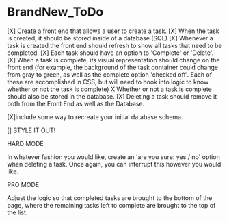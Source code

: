 # BrandNew_ToDo

[X]  Create a front end that allows a user to create a task.
[X] When the task is created, it should be stored inside of a
      database (SQL)
[X]  Whenever a task is created the front end should refresh to show
    all tasks that need to be completed.
[X]  Each task should have an option to 'Complete' or 'Delete'.
[X]    When a task is complete, its visual representation should change on the front end (for example, the background of the task container could change from gray to green, as well as the complete option 'checked off'. Each of these are accomplished in CSS, but will need to hook into logic to know whether or not the task is complete)
X Whether or not a task is complete should also be stored in the
   database.
[X] Deleting a task should remove it both from the Front End as well as the Database.

[X]include some way to recreate your initial database schema.

[] STYLE IT OUT!

HARD MODE

In whatever fashion you would like, create an 'are you sure: yes / no' option when deleting a task. Once again, you can interrupt this however you would like.

PRO MODE

Adjust the logic so that completed tasks are brought to the bottom of the page, where the remaining tasks left to complete are brought to the top of the list.
